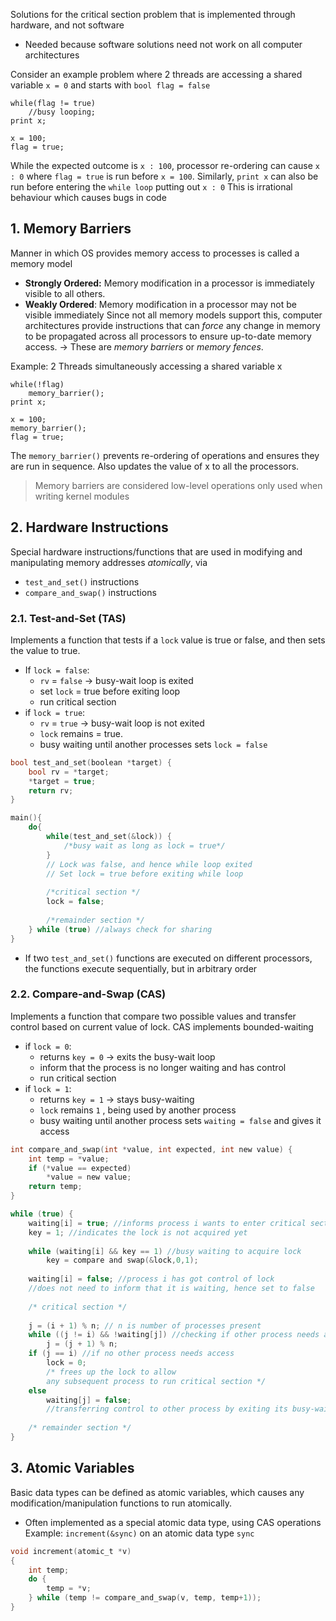 Solutions for the critical section problem that is implemented through hardware, and not software
- Needed because software solutions need not work on all computer architectures

Consider an example problem where 2 threads are accessing a shared variable `x = 0` and starts with `bool flag = false`
```thread 1
while(flag != true)
	//busy looping;
print x;
```
```thread 2
x = 100;
flag = true;
```

While the expected outcome is `x : 100`, processor re-ordering can cause `x : 0` where `flag = true` is run before `x = 100`. Similarly, `print x` can also be run before entering the `while loop`  putting out  `x : 0`
	This is irrational behaviour which causes bugs in code
## 1. Memory Barriers
Manner in which OS provides memory access to processes is called a memory model
- **Strongly Ordered:** Memory modification in a processor is immediately visible to all others.
- **Weakly Ordered**: Memory modification in a processor may not be visible immediately
Since not all memory models support this, computer architectures provide instructions that can *force* any change in memory to be propagated across all processors to ensure up-to-date memory access.
-> These are *memory barriers* or *memory fences*.

Example: 2 Threads simultaneously accessing a shared variable x
```thread 1
while(!flag)
	memory_barrier();
print x;
```
```thread 2
x = 100;
memory_barrier();
flag = true;
```
 The `memory_barrier()` prevents re-ordering of operations and ensures they are run in sequence. Also updates the value of x to all the processors.
 > Memory barriers are considered low-level operations only used when writing kernel modules

## 2. Hardware Instructions
Special hardware instructions/functions that are used in modifying and manipulating memory addresses  *atomically*, via
- `test_and_set()` instructions
- `compare_and_swap()` instructions

### 2.1. Test-and-Set (TAS)
Implements a function that tests if a `lock` value is true or false, and then sets the value to true.
- If `lock = false`:
	- `rv` = `false` -> busy-wait loop is exited
	- set `lock` = true before exiting loop
	- run critical section
- if `lock = true`:
	- `rv` = `true` -> busy-wait loop is not exited
	- `lock` remains = true.
	- busy waiting until another processes sets `lock = false`
```c
bool test_and_set(boolean *target) {
	bool rv = *target;
	*target = true;
	return rv;
}

main(){
	do{
		while(test_and_set(&lock)) {
			/*busy wait as long as lock = true*/
		}
		// Lock was false, and hence while loop exited
		// Set lock = true before exiting while loop
		
		/*critical section */
		lock = false;
		
		/*remainder section */
	} while (true) //always check for sharing
}
```
- If two `test_and_set()` functions are executed on different processors, the functions execute sequentially, but in arbitrary order

### 2.2. Compare-and-Swap (CAS)
Implements a function that compare two possible values and transfer control based on current value of lock.
CAS implements bounded-waiting
- if `lock = 0`:
	- returns `key = 0` -> exits the busy-wait loop
	- inform that the process is no longer waiting and has control
	- run critical section
- if `lock = 1`:
	- returns `key = 1` -> stays busy-waiting
	- `lock` remains `1` , being used by another process
	- busy waiting until another process sets `waiting = false` and gives it access
```c
int compare_and_swap(int *value, int expected, int new value) {
	int temp = *value;
	if (*value == expected)
		*value = new value;
	return temp;
}

while (true) {
	waiting[i] = true; //informs process i wants to enter critical section
	key = 1; //indicates the lock is not acquired yet
	
	while (waiting[i] && key == 1) //busy waiting to acquire lock
		key = compare and swap(&lock,0,1);
	
	waiting[i] = false; //process i has got control of lock
	//does not need to inform that it is waiting, hence set to false
	
	/* critical section */
	
	j = (i + 1) % n; // n is number of processes present
	while ((j != i) && !waiting[j]) //checking if other process needs access
		j = (j + 1) % n;
	if (j == i) //if no other process needs access
		lock = 0;
		/* frees up the lock to allow
		any subsequent process to run critical section */
	else
		waiting[j] = false; 
		//transferring control to other process by exiting its busy-wait loop
	
	/* remainder section */
}

```

## 3. Atomic Variables
Basic data types can be defined as atomic variables, which causes any modification/manipulation functions to run atomically.
- Often implemented as a special atomic data type, using CAS operations
Example: `increment(&sync)` on an atomic data type `sync`
```c
void increment(atomic_t *v)
{
	int temp;
	do {
		temp = *v;
	} while (temp != compare_and_swap(v, temp, temp+1));
}
```
